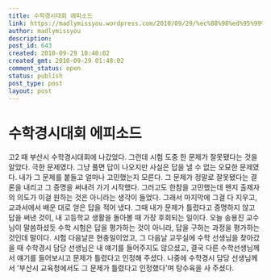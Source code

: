 ```yaml
---
title: 수학경시대회 에피소드
link: https://madlymissyou.wordpress.com/2010/09/29/%ec%88%98%ed%95%99%ea%b2%bd%ec%8b%9c%eb%8c%80%ed%9a%8c-%ec%97%90%ed%94%bc%ec%86%8c%eb%93%9c/
author: madlymissyou
description: 
post_id: 643
created: 2010-09-29 10:48:02
created_gmt: 2010-09-29 01:48:02
comment_status: open
status: publish
post_type: post
layout: post
---
```


# 수학경시대회 에피소드

고2 때 부산시 수학경시대회에 나갔었다. 그런데 시험 도중 한 문제가 잘못됐다는 것을 알았다. 극한 문제였다. 그냥 풀면 답이 나오지만 사실은 답을 낼 수 없는 오묘한 문제였다. 내가 그 문제를 붙들고 얼마나 고민했는지 모른다. 그 문제가 정말로 잘못됐다는 결론을 내리고 그 증명을 써내려 가기 시작했다. 그러고도 한참을 고민했는데 왠지 출제자의 의도가 이걸 원하는 것은 아니라는 생각이 들었다. 그래서 마지막에 그걸 다 지우고, 교과서에서 배운 대로 얻은 답을 적어 냈다. 그때 내가 문제가 틀렸다고 증명하지 않고 답을 써낸 것이, 내 고등학교 생활을 돌아볼 때 가장 후회되는 일이다. 오늘 송용진 교수님이 말씀하셨듯 수학 시험은 답을 평가하는 것이 아니라, 답을 구하는 과정을 평가하는 것인데 말이다. 시험 다음날은 현충일이었고, 그 다음날 교무실에 수학 선생님을 찾아갔을 때 수학경시 담당 선생님은 내 얘기를 들어주지도 않으셨고, 결국 다른 수학선생님께서 얘기를 들어보시고 문제가 틀렸다고 인정해 주셨다. 나중에 수학경시 담당 선생님께서 '부산시 교육청에서도 그 문제가 틀렸다고 인정했다'며 탕수육을 사 주셨다.